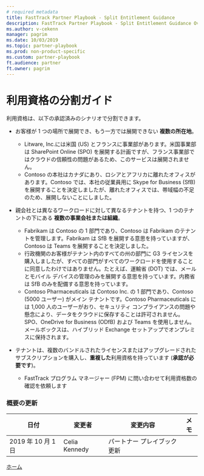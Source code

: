 ```yaml
---
# required metadata
title: FastTrack Partner Playbook - Split Entitlement Guidance
description: FastTrack Partner Playbook - Split Entitlement Guidance Overview
ms.author: v-cekenn
manager: pagrim
ms.date: 10/03/2019
ms.topic: partner-playbook
ms.prod: non-product-specific
ms.custom: partner-playbook
ft.audience: partner
ft.owner: pagrim
---
```


# 利用資格の分割ガイド

利用資格は、以下の承認済みのシナリオで分割できます。
 
- お客様が 1 つの場所で展開でき、もう一方では展開できない **複数の所在地**。

    - Litware, Inc.には米国 (US) とフランスに事業部があります。米国事業部は SharePoint Online (SPO) を展開する計画ですが、フランス事業部ではクラウドの信頼性の問題があるため、このサービスは展開されません。
    - Contoso の本社はカナダにあり、ロシアとアフリカに離れたオフィスがあります。Contoso では、本社の従業員用に Skype for Business (SfB) を展開することを決定しましたが、離れたオフィスでは、帯域幅の不足のため、展開しないことにしました。

- 親会社とは異なるワークロードに対して異なるテナントを持つ、1 つのテナントの下にある **複数の事業会社または組織**。

    - Fabrikam は Contoso の 1 部門であり、Contoso は Fabrikam のテナントを管理します。Fabrikam は SfB を展開する意思を持っていますが、Contoso は Teams を展開することを決定しました。
    - 行政機関のお客様がテナント内のすべての州の部門に G3 ライセンスを購入しましたが、すべての部門がすべてのワークロードを使用することに同意したわけではありません。たとえば、運輸省 (DOT) では、メールとモバイル デバイスの管理のみを展開する意思を持っています。内務省は SfB のみを配備する意思を持っています。
    - Contoso Pharmaceuticals は Contoso Inc. の 1 部門であり、Contoso (5000 ユーザー) がメイン テナントです。Contoso Pharmaceuticals には 1,000 人のユーザーがおり、セキュリティ コンプライアンスの問題や懸念により、データをクラウドに保存することは許可されません。SPO、OneDrive for Business (ODfB) および Teams を使用しません。メールボックスは、ハイブリッド Exchange セットアップでオンプレミスに保持されます。

- テナントは、複数のバンドルされたライセンスまたはアップグレードされたサブスクリプションを購入し、**重複した**利用資格を持っています (**承認が必要です**)。
    - FastTrack プログラム マネージャー (FPM) に問い合わせて利用資格数の確認を依頼します

### 概要の更新

|日付|変更者|変更内容|メモ|
|---------|---------------|----------------------------|-------------|
|2019 年 10 月 1 日| Celia Kennedy| パートナー プレイブック更新| |

[ホーム](http://partner-docs.microsoft.com)
